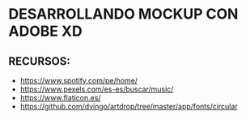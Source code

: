 # DESARROLLANDO MOCKUP CON ADOBE XD

## RECURSOS:

- https://www.spotify.com/pe/home/
- https://www.pexels.com/es-es/buscar/music/
- https://www.flaticon.es/
- https://github.com/dvingo/artdrop/tree/master/app/fonts/circular
